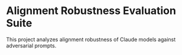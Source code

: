 # Alignment Robustness Evaluation Suite

This project analyzes alignment robustness of Claude models against adversarial prompts.